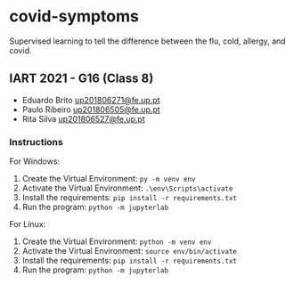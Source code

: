 # covid-symptoms
Supervised learning to tell the difference between the flu, cold, allergy, and covid.

## IART 2021 - G16 (Class 8)

* Eduardo Brito up201806271@fe.up.pt
* Paulo Ribeiro up201806505@fe.up.pt
* Rita Silva up201806527@fe.up.pt

### Instructions

For Windows:

1. Create the Virtual Environment: `py -m venv env`
2. Activate the Virtual Environment: `.\env\Scripts\activate`
3. Install the requirements: `pip install -r requirements.txt`
4. Run the program: `python -m jupyterlab`

For Linux:

1. Create the Virtual Environment: `python -m venv env`
2. Activate the Virtual Environment: `source env/bin/activate`
3. Install the requirements: `pip install -r requirements.txt`
4. Run the program: `python -m jupyterlab`

